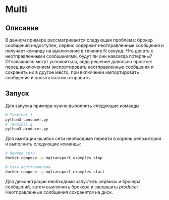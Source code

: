 # Multi

## Описание

В данном примере рассматривается следующая проблема: брокер сообщений недоступен, сервис содержит неотправленные сообщения и получает команду на выключение в течение N секунд. Что делать с неотправленными сообщениями, будут ли они навсегда потеряны? Отчаявшиеся могут успокоиться, ведь решение довольно простое: перед выключением экспортировать неотправленные сообщения и сохранить их в другое место; при включении импортировать сообщения и попытаться их отправить.

## Запуск

Для запуска примера нужно выполнить следующие команды:

```bash
# Terminal 1
python3 consumer.py
# Terminal 2
python3 producer.py
```

Для имитации ошибок сети необходимо перейти в корень репозитория и выполнить следующие команды:

```bash
# Ошибка сети
docker-compose -p mqtransport_examples stop

# Сеть восстановлена
docker-compose -p mqtransport_examples start
```

Для демонстрации необходимо запустить сервисы и брокера сообщений, затем выключить брокера и завершить *producer*. Неотправленные сообщения сохранятся на диск.